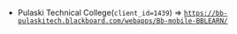  - Pulaski Technical College(`client_id=1439`) => [`https://bb-pulaskitech.blackboard.com/webapps/Bb-mobile-BBLEARN/`](https://bb-pulaskitech.blackboard.com/webapps/Bb-mobile-BBLEARN/)
